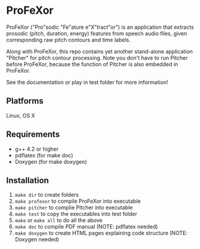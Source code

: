 ProFeXor
========

ProFeXor ("Pro"sodic "Fe"ature e"X"tract"or") is an application that extracts prosodic (pitch, duration, energy) features from speech audio files, given corresponding raw pitch contours and time labels.

Along with ProFeXor, this repo contains yet another stand-alone application "Pitcher" for pitch contour processing. Note you don't have to run Pitcher before ProFeXor, because the function of Pitcher is also embedded in ProFeXor.

See the documentation or play in test folder for more information!

Platforms
---------
Linux, OS X

Requirements
------------
- g++ 4.2 or higher
- pdflatex (for make doc)
- Doxygen (for make doxygen)

Installation
------------

1. `make dir` to create folders
2. `make profexor` to compile ProFeXor into executable
3. `make pitcher` to complie Pitcher into executable
4. `make test` to copy the executables into test folder
5. `make` or `make all` to do all the above
6. `make doc` to compile PDF manual (NOTE: pdflatex needed)
7. `make doxygen` to create HTML pages explaining code structure (NOTE: Doxygen needed)
